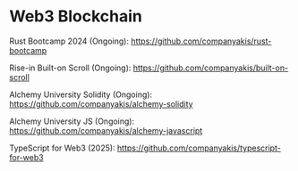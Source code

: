 # Web3 Blockchain

Rust Bootcamp 2024 (Ongoing):
https://github.com/companyakis/rust-bootcamp

Rise-in Built-on Scroll (Ongoing):
https://github.com/companyakis/built-on-scroll

Alchemy University Solidity (Ongoing):
https://github.com/companyakis/alchemy-solidity

Alchemy University JS (Ongoing):
https://github.com/companyakis/alchemy-javascript

TypeScript for Web3 (2025):
https://github.com/companyakis/typescript-for-web3
